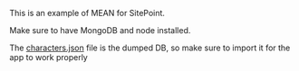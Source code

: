 This is an example of MEAN for SitePoint.

Make sure to have MongoDB and node installed.

The [characters.json](https://github.com/aziflaj/sp-mean/blob/master/characters.json) file is the dumped DB, so make sure to import it for the app to work properly
